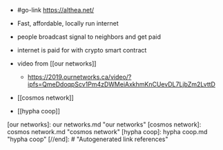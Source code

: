 - #go-link https://althea.net/
- Fast, affordable, locally run internet
- people broadcast signal to neighbors and get paid
- internet is paid for with crypto smart contract
- video from [[our networks]]
	- https://2019.ournetworks.ca/video/?ipfs=QmeDdoqpScv1Pm4zDWMeiAxkhmKnCUevDL7LjbZm2LvttD

- [[cosmos network]]
- [[hypha coop]]

[//begin]: # "Autogenerated link references for markdown compatibility"
[our networks]: our networks.md "our networks"
[cosmos network]: cosmos network.md "cosmos network"
[hypha coop]: hypha coop.md "hypha coop"
[//end]: # "Autogenerated link references"

